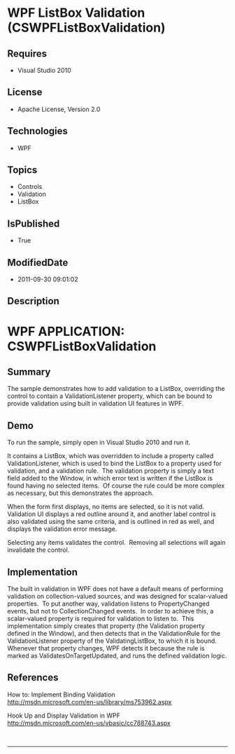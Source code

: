 # WPF ListBox Validation (CSWPFListBoxValidation)
## Requires
* Visual Studio 2010
## License
* Apache License, Version 2.0
## Technologies
* WPF
## Topics
* Controls
* Validation
* ListBox
## IsPublished
* True
## ModifiedDate
* 2011-09-30 09:01:02
## Description

<h1>WPF APPLICATION: CSWPFListBoxValidation</h1>
<h2>Summary</h2>
<p>The sample demonstrates how to add validation to a ListBox, overriding the control to contain a ValidationListener property, which can be bound to provide validation using built in validation UI features in WPF.</p>
<h2>Demo</h2>
<p>To run the sample, simply open in Visual Studio 2010 and run it.</p>
<p>It contains a ListBox, which was overridden to include a property called ValidationListener, which is used to bind the ListBox to a property used for validation, and a validation rule.&nbsp; The validation property is simply a text field added to the Window,
 in which error text is written if the ListBox is found having no selected items.&nbsp; Of course the rule could be more complex as necessary, but this demonstrates the approach.</p>
<p>When the form first displays, no items are selected, so it is not valid.&nbsp; Validation UI displays a red outline around it, and another label control is also validated using the same criteria, and is outlined in red as well, and displays the validation
 error message.</p>
<p>Selecting any items validates the control.&nbsp; Removing all selections will again invalidate the control.</p>
<h2>Implementation</h2>
<p>The built in validation in WPF does not have a default means of performing validation on collection-valued sources, and was designed for scalar-valued properties.&nbsp; To put another way, validation listens to PropertyChanged events, but not to CollectionChanged
 events.&nbsp; In order to achieve this, a scalar-valued property is required for validation to listen to.&nbsp; This implementation simply creates that property (the Validation property defined in the Window), and then detects that in the ValidationRule for
 the ValidationListener property of the ValidatingListBox, to which it is bound.&nbsp; Whenever that property changes, WPF detects it because the rule is marked as ValidatesOnTargetUpdated, and runs the defined validation logic.</p>
<h2>References</h2>
<p>How to: Implement Binding Validation<br>
<a href="http://msdn.microsoft.com/en-us/library/ms753962.aspx">http://msdn.microsoft.com/en-us/library/ms753962.aspx</a></p>
<p>Hook Up and Display Validation in WPF <br>
<a href="http://msdn.microsoft.com/en-us/vbasic/cc788743.aspx">http://msdn.microsoft.com/en-us/vbasic/cc788743.aspx</a></p>
<p>&nbsp;</p>
<hr>
<div><a href="http://go.microsoft.com/?linkid=9759640" style="margin-top:3px"><img src="http://bit.ly/onecodelogo" alt=""></a></div>
